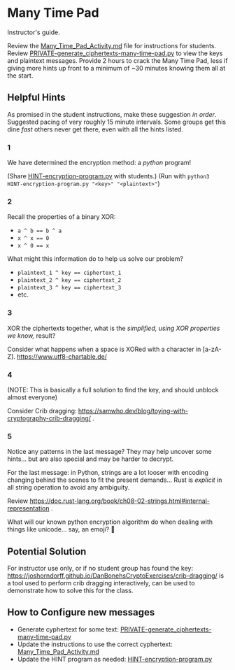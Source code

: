 # Many Time Pad

Instructor's guide.

Review the [Many_Time_Pad_Activity.md](./Many_Time_Pad_Activity.md) file for instructions for students.
Review [PRIVATE-generate_ciphertexts-many-time-pad.py](./PRIVATE-generate_ciphertexts-many-time-pad.py) to view the keys and plaintext messages.
Provide 2 hours to crack the Many Time Pad, less if giving more hints up front to a minimum of ~30 minutes knowing them all at the start.

## Helpful Hints

As promised in the student instructions, make these suggestion _in order_.
Suggested pacing of very roughly 15 minute intervals.
Some groups get this dine _fast_ others never get there, even with all the hints listed.

### 1

We have determined the encryption method: a _python_ program!

(Share [HINT-encryption-program.py](./HINT-encryption-program.py) with students.)
(Run with `python3 HINT-encryption-program.py "<key>" "<plaintext>"`)

### 2

Recall the properties of a binary XOR:

- `a ^ b == b ^ a`
- `x ^ x == 0`
- `x ^ 0 == x`

What might this information do to help us solve our problem?

- `plaintext_1 ^ key == ciphertext_1`
- `plaintext_2 ^ key == ciphertext_2`
- `plaintext_3 ^ key == ciphertext_3`
- etc.

### 3

XOR the ciphertexts together, what is the _simplified, using XOR properties we know,_ result?

Consider what happens when a space is XORed with a character in [a-zA-Z].
https://www.utf8-chartable.de/

### 4

(NOTE: This is basically a full solution to find the key, and should unblock almost everyone)

Consider Crib dragging: https://samwho.dev/blog/toying-with-cryptography-crib-dragging/ .

### 5

Notice any patterns in the last message?
They may help uncover some hints... but are also special and may be harder to decrypt.

For the last message: in Python, strings are a lot looser with encoding changing behind the scenes to fit the present demands...
Rust is _explicit_ in all string operation to avoid any ambiguity.

Review https://doc.rust-lang.org/book/ch08-02-strings.html#internal-representation .

What will our known python encryption algorithm do when dealing with things like unicode... say, an emoji? 🤔

## Potential Solution

For instructor use only, or if no student group has found the key: https://joshorndorff.github.io/DanBonehsCryptoExercises/crib-dragging/ is a tool used to perform crib dragging interactively, can be used to demonstrate how to solve this for the class.

## How to Configure new messages

- Generate cyphertext for some text: [PRIVATE-generate_ciphertexts-many-time-pad.py](./PRIVATE-generate_ciphertexts-many-time-pad.py)
- Update the instructions to use the correct cyphertext: [Many_Time_Pad_Activity.md](./Many_Time_Pad_Activity.md)
- Update the HINT program as needed: [HINT-encryption-program.py](./HINT-encryption-program.py)
